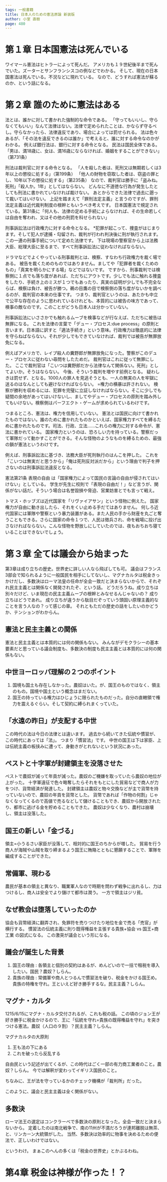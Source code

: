 ```yaml
---
tags: 一般書籍
title: 日本人のための憲法原論 新装版
author: 小室 直樹
page: 480
---
```


# 第１章 日本国憲法は死んでいる

ワイマール憲法はヒトラーによって死んだ。
アメリカも１９世紀後半まで死んでいた。ズーターとサンフランシスコの例などでわかる。
そして、現在の日本国憲法は死んでいる。不況などに現れている。
なので、どうすれば憲法が蘇るのか、という話になる。

# 第２章 誰のために憲法はある

法とは、誰かに対して書かれた強制的な命令である。
「守ってもいいし、守らなくてもいい」なんて法律はない。法律で定められたことは、かならず守るベし。守らなかったら、法律違反であり、場合によっては罰せられる。
法は色々あるが、「その法を違反できるのは誰か」で考えると、誰に対する命令なのかがわかる。
例えば銀行法は、銀行に対する命令となる。
民法は国民全体である。「男は、満18歳に、女は、満16歳にならなければ、婚姻をすることができない」（第731条）

刑法は裁判官に対する命令となる。
「人を殺した者は、死刑又は無期若しくは3年以上の懲役に処する」（第199条）
「他人の財物を窃取した者は、窃盗の罪とし、10年以下の懲役に処する」（第235条）
なので、裁判官は勝手に「盗みね。死刑」「殺人か。1年」としてはならない。
どんなに不道徳な行為が発生したとしても刑法に書かれていなければ裁けない。
あとからできた法律で過去に遡って裁いてはいけない。
上記を踏まえて「罪刑法定主義」と言うのですが、罪刑法定主義は近代裁判制度の根幹ともいうべき考えです。
日本国憲法で規定されている。第31条に「何人も、法律の定める手続によらなければ、その生命若しくは自由を奪われ、又はその他の刑罰を科せられない」

刑事訴訟法は行政権力に対する命令となる。
*犯罪が起こって、捜査がはじまります。そして犯人が逮捕・勾留され、裁判が行われ判決後に刑が執行されます。この一連の刑事手続について定めた法律です。
下は現場の警察官から上は法務大臣、総理大臣に至るまで、すべて刑事訴訟法に従わなければならない。

ドラマなどでよくやっている刑事裁判とは、検察、すなわち行政権力を裁く場である。
被告を裁くためのものではありません。ましてや「犯罪者を裁くためのもの」「真実を明らかにする場」などではないです。
ですから、刑事裁判では検察側に１点でも落ち度があれば、ただちにアウトです。少しでも法に触れる捜査をしたり、手続き上のミスが１つでもあったり、真実の証明が少しでも不完全ならば、検察は負け、被告が勝つ。鵜の目鷹の目で検察側の落ち度がないかを調べるのが、裁判官の本来の仕事です。
つまり、裁判官というのは、あたかも中立で公平な存在のように思われているけれども、本質的には被告の味方であって、検事の敵なのです。このことがどうも日本人は分かっていない。

刑事訴訟法にいささかでも触れるムーブを検事などが行なえば、ただちに被告は無罪になる。
これを法律の言葉で「デュー・プロセス:due process」の原則と言います。日本語に訳すと「適法手続き」という意味。行政権力は徹底的に法律を守らねばならない。それが少しでもできていなければ、裁判では被告が無罪放免になる。

例えばアメリカで、レイプ殺人の糞野郎が無罪放免になった。警察がこのデュー・プロセスに従わない尋問をしたためだ。
裁判官はこれに従って無罪にした。
ここで裁判官は「こいつは糞野郎だから法律なんて関係ない。死刑」としてよいか。そうはならない。
今後、そういう裁判を増やす前例となる。
疑わしきは罰せず、となる。1000人の罪人を見逃そうとも、一人の無実の人を牢獄に送るのはなんとしても避けなければならない。
=権力の横暴は許されない。
検察が勝利を収めるには、犯罪を完璧に立証しなければならない。そこに少しでも疑間の余地があってはいけないし、ましてやデュー・プロセスの原則を踏み外してもいけない。検察側はパーフエクト・ゲームが求められているわけです。

つまるところ、憲法は、権力を信用していない。
憲法とは国民に向けて書かれたものではない。誰のために書かれたものかといえば、国家権力すべてを縛るために書かれたものです。司法、行政、立法……これらの権力に対する命令が、憲法に書かれている。
国家権力というのは、恐ろしい力を持っている。警察だって軍隊だって動かすことができる。そんな怪物のようなものを縛るための、最強の鎖が憲法というわけです。

例えば、刑事訴訟法に基づき、法務大臣が死刑執行のはんこを押した。
これを「こいつは無実だと思うから」「俺は死刑反対派だから」という理由で判子を押さないのは刑事訴訟法違反となる。

憲法第21条 表現の自由 は「国家権力によって国民の言論の自由が侵されてはいけない」としている。
学生が先生に校則で「表現の自由だ！」など言うが、関係がない話だ。そういう場合は名誉毀損や脅迫、営業妨害とでも言って戦え。

トマス・ホッブズは近代国家を「リヴァイアサン」という怪物に例えた。
国家権力が自由に動き出したら、それをくい止める手だてはありません。
何しろ近代国家には軍隊や警察という暴力装置がある。また人民の手から財産を丸ごと奪うこともできる。さらに国家の命令１つで、人民は徴兵され、命を戦場に投げ出さなければならない。こんな怪物を野放しにしていたのでは、夜もおちおち寝ていることはできないでしょう。

# 第３章 全ては議会から始まった

第3章は成り立ちの歴史。世界史に詳しい人なら飛ばしても可。
議会はフランス3部会で知られるように一般国民を相手にしてないし、マグナカルタは税金きっかけだし、多数決はローマ法皇の任命が全会一致だと決まらないからで、それぞれ民主主義とは関係なく開発されたぞ、という話。
どうだろうね。成り立ちは別々だけど、いま現在の民主主義ムーブの根幹とみなせるんじゃないの？
成り立ちはどうであれ。
成り立ちが違うから駄目だぞっていう頭固い原理主義的なことを言う人なの？って感じの章。
それともただの歴史の話をしたいのかどうか、テンションがわからん。

## 憲法と民主主義との関係

憲法と民主主義とは本質的には何の関係もない。
みんながデモクラシーの基本要素だと思っている議会制度も、多数決の制度も民主主義とは本質的には何の関係もない。

## 中世ヨーロッパ理解の２つのポイント

1. 国境も国土も存在しなかった。農奴はいた。が、国王のものではなく、領主のもの。国境や国土という概念はまだない。
2. 国王の持っている権力はひじょうに限られたものだった。自分の直轄領で権力を震えるぐらい。そして契約に縛られまくっていた。

## 「水遠の昨日」が支配する中世
この時代の法は今日の法律とは違います。
過去から続いてきた伝統や慣習が、この時代にあっては「法」。
つまり「慣習法」です。
中世の国王は下は家臣、上は伝統主義の板挟みに遭って、身動きがとれないという状況にあった。

## ペストと十字軍が封建領主を没落させた
ペストで農奴が減って年貢が減った。農奴のご機嫌を取っていたら農奴の地位が上がった。
十字軍遠征で色々略奪したらそれをもとにした貿易などで商人が力をつけ、貨幣経済が発達した。
封建領主は農奴と物々交換などが主で貨幣を持っていないので、農奴の年貢を貨幣とした。
貨幣であれば「作物の何割」じゃなくなってくるので高値で売るなどして儲けることもでき、農奴から開放されたり、都市に逃げる金を貯めることもできた。
農奴は少なくなり、農村は崩壊し、領主は没落した。

## 国王の新しい「金づる」
領主=小うるさい家臣が没落して、相対的に国王のちからが増した。
貿易を行う商人が海賊や山賊を取り締まるよう国王に賄賂とともに懇願することで、軍隊を編成することができた。

## 常備軍、現わる
農民が基本の領主と異なり、職業軍人なので時期を問わず戦争に出れるし、力はつけるし、商人は安全でより儲けて都市は潤う。
一方で領主はジリ貧。

## なぜ教会は堕落していったのか

協会も貨幣経済に翻弄され、免罪符を売りつけたり地位を金で売る「売官」が横行する。
慣習法の伝統主義に則り既得権益を主張する貴族+協会 vs 国王+商工業 の図式になる。
この激突が議会という形になる。

## 議会が誕生した背景
1. 国王の理由 : 各領主と個別の契約はあるが、めんどいので一括で租税を導入したい。国民？農奴？しらん。
2. 貴族の理由 : 常備軍や商人とつるんで慣習法を破り、税金をかける国王め。貴族の特権を守れ。王といえど好き勝手するな。民主主義？しらん。

## マグナ・カルタ
1215/6/15にマグナ・カルタ交付されるが、これも税の話。
この頃のジョン王が好き勝手に税金かけるので、王に「伝統を守れ=貴族の既得権益を守れ」を突きつける憲法。農奴（人口の９割）？民主主義？しらん。

マグナカルタの大原則
1. 王も法の下にある
2. これを破ったら反乱する

自由民という記述が出てくるが、この時代はごく一部の有力商工業者のこと。農奴？しらん。
今では解釈が変わってイギリス国民のこと。

ちなみに、王が法を守っているかのチェック機構が「裁判所」だった。

このように、議会と民主主義は全く関係がない。

## 多数決
ローマ法王の選定はコンクラーベで多数決の原則となった。全会一致だと決まらないから。
定着したのは南北戦争で、南の11州が不満だろうが連邦離脱は無茶、と、リンカーン大統領がした。
当然、多数決は効率的に物事を決めるための便法で、正しいわけではない。

というわけ。
まぁこのへんの多くは「税金の世界史」とかぶるわね。

# 第4章 税金は神様が作った！？
